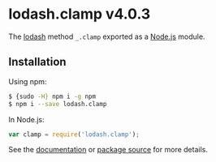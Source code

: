 # lodash.clamp v4.0.3

The [lodash](https://lodash.com/) method `_.clamp` exported as a [Node.js](https://nodejs.org/) module.

## Installation

Using npm:
```bash
$ {sudo -H} npm i -g npm
$ npm i --save lodash.clamp
```

In Node.js:
```js
var clamp = require('lodash.clamp');
```

See the [documentation](https://lodash.com/docs#clamp) or [package source](https://github.com/lodash/lodash/blob/4.0.3-npm-packages/lodash.clamp) for more details.
